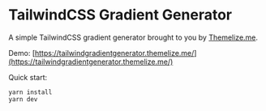 # TailwindCSS Gradient Generator

A simple TailwindCSS gradient generator brought to you by [Themelize.me](http://themelize.me). 

Demo: [https://tailwindgradientgenerator.themelize.me/](https://tailwindgradientgenerator.themelize.me/)

Quick start:

```
yarn install
yarn dev
```


